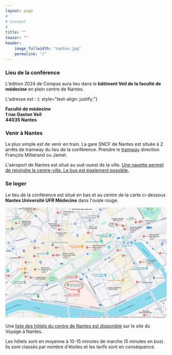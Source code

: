 ```yaml
---
layout: page
#
# Content
#
title: ""
teaser: ""
header:
    image_fullwidth: "nantes.jpg"
    permalink: "/"
---
```


### **Lieu de la conférence**

L'édition 2024 de Compas aura lieu dans le **bâtiment Veil de la faculté de médecine** en plein centre de Nantes.

L'adresse est :
{: style="text-align: justify;"}

**Faculté de médecine** <br>
**1 rue Gaston Veil** <br>
**44035 Nantes**


### **Venir à Nantes**

Le plus simple est de venir en train. La gare SNCF de Nantes est située à 2 arrêts de tramway du lieu de la conférence. Prendre le [tramway](https://naolib.fr) direction François Mitterand ou Jamet.

L'aéroport de Nantes est situé au sud-ouest de la ville. [Une navette permet de rejoindre le centre-ville. Le bus est également possible.](https://www.nantes.aeroport.fr/fr/acces-et-transports/navette-aeroport)

### **Se loger**

Le lieu de la conférence est situé en bas et au centre de la carte ci-dessous **Nantes Université UFR Médecine** dans l'ovale rouge.

![Image](/venue/hotels.jpg)

Une [liste des hôtels du centre de Nantes est disponible](https://www.levoyageanantes.fr/sorganiser/ou-dormir/hotels-du-centre-ville/) sur le site du Voyage à Nantes.

Les hôtels sont en moyenne à 10-15 minutes de marche (5 minutes en bus).
Ils sont classés par nombre d'étoiles et les tarifs sont en conséquence.

